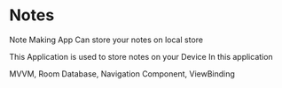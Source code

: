 # Notes
Note Making App Can store your notes on local store 

This Application is used to store notes on your Device In this application

MVVM, Room Database, Navigation Component, ViewBinding
